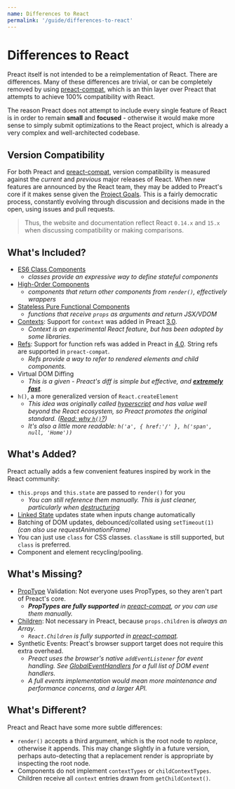 ```yaml
---
name: Differences to React
permalink: '/guide/differences-to-react'
---
```


# Differences to React

Preact itself is not intended to be a reimplementation of React.  There are differences.  Many of these differences are trivial, or can be completely removed by using [preact-compat], which is an thin layer over Preact that attempts to achieve 100% compatibility with React.

The reason Preact does not attempt to include every single feature of React is in order to remain **small** and **focused** - otherwise it would make more sense to simply submit optimizations to the React project, which is already a very complex and well-architected codebase.


## Version Compatibility

For both Preact and [preact-compat], version compatibility is measured against the _current_ and _previous_ major releases of React. When new features are announced by the React team, they may be added to Preact's core if it makes sense given the [Project Goals].  This is a fairly democratic process, constantly evolving through discussion and decisions made in the open, using issues and pull requests.

> Thus, the website and documentation reflect React `0.14.x` and `15.x` when discussing compatibility or making comparisons.


## What's Included?

- [ES6 Class Components]
    - _classes provide an expressive way to define stateful components_
- [High-Order Components]  
    - _components that return other components from `render()`, effectively wrappers_
- [Stateless Pure Functional Components]  
    - _functions that receive `props` as arguments and return JSX/VDOM_
- [Contexts]: Support for `context` was added in Preact [3.0].
    - _Context is an experimental React feature, but has been adopted by some libraries._
- [Refs]: Support for function refs was added in Preact in [4.0]. String refs are supported in `preact-compat`.
    - _Refs provide a way to refer to rendered elements and child components._
- Virtual DOM Diffing
    - _This is a given - Preact's diff is simple but effective, and **[extremely](http://developit.github.io/js-repaint-perfs/) [fast](https://localvoid.github.io/uibench/)**._
- `h()`, a more generalized version of `React.createElement`
    - _This idea was originally called [hyperscript] and has value well beyond the React ecosystem, so Preact promotes the original standard. ([Read: why `h()`?](http://jasonformat.com/wtf-is-jsx))_
    - _It's also a little more readable: `h('a', { href:'/' }, h('span', null, 'Home'))`_


## What's Added?

Preact actually adds a few convenient features inspired by work in the React community:

- `this.props` and `this.state` are passed to `render()` for you  
    - _You can still reference them manually. This is just cleaner, particularly when [destructuring]_
- [Linked State] updates state when inputs change automatically
- Batching of DOM updates, debounced/collated using `setTimeout(1)` _(can also use requestAnimationFrame)_
- You can just use `class` for CSS classes. `className` is still supported, but `class` is preferred.
- Component and element recycling/pooling.


## What's Missing?

- [PropType] Validation: Not everyone uses PropTypes, so they aren't part of Preact's core.
    - _**PropTypes are fully supported** in [preact-compat], or you can use them manually._
- [Children]: Not necessary in Preact, because `props.children` is _always an Array_.
    - _`React.Children` is fully supported in [preact-compat]._
- Synthetic Events: Preact's browser support target does not require this extra overhead.
    - _Preact uses the browser's native `addEventListener` for event handling. See [GlobalEventHandlers] for a full list of DOM event handlers._
    - _A full events implementation would mean more maintenance and performance concerns, and a larger API._


## What's Different?

Preact and React have some more subtle differences:

- `render()` accepts a third argument, which is the root node to _replace_, otherwise it appends. This may change slightly in a future version, perhaps auto-detecting that a replacement render is appropriate by inspecting the root node.
- Components do not implement `contextTypes` or `childContextTypes`. Children receive all `context` entries drawn from `getChildContext()`.

[Project Goals]: /about/project-goals
[hyperscript]: https://github.com/dominictarr/hyperscript
[3.0]: https://github.com/developit/preact/milestones/3.0
[4.0]: https://github.com/developit/preact/milestones/4.0
[preact-compat]: https://github.com/developit/preact-compat
[PropType]: https://github.com/developit/proptypes
[Contexts]: https://facebook.github.io/react/docs/context.html
[Refs]: https://facebook.github.io/react/docs/more-about-refs.html
[Children]: https://facebook.github.io/react/docs/top-level-api.html#react.children
[GlobalEventHandlers]: https://developer.mozilla.org/en-US/docs/Web/API/GlobalEventHandlers
[ES6 Class Components]: https://facebook.github.io/react/docs/reusable-components.html#es6-classes
[High-Order Components]: https://medium.com/@dan_abramov/mixins-are-dead-long-live-higher-order-components-94a0d2f9e750
[Stateless Pure Functional Components]: https://facebook.github.io/react/docs/reusable-components.html#stateless-functions
[destructuring]: http://www.2ality.com/2015/01/es6-destructuring.html
[Linked State]: /guide/linked-state
